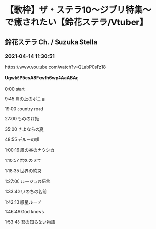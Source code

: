 # 【歌枠】ザ・ステラ10～ジブリ特集～で癒されたい【鈴花ステラ/Vtuber】

## 鈴花ステラ Ch. / Suzuka Stella

### 2021-04-14 11:30:51

https://www.youtube.com/watch?v=QLabP0sFz18

#### Ugwk6P5esA8Fxwfh6wp4AaABAg

0:00 start

9:45 崖の上のポニョ 

19:00 country road

27:00 もののけ姫

35:00 さよならの夏

48:55 デルーの唄

1:00:16 風の谷のナウシカ

1:10:57 君をのせて

1:18:35 世界の約束

1:27:00 ルージュの伝言

1:33:40 いのちの名前

1:42:13 惑星ループ

1:46:49 God knows

1:53:48 君の知らない物語

